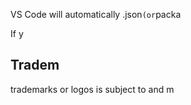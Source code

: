 
VS Code will automatically .json` (or `packa

If y
## Tradem
trademarks or logos is subject to and m
